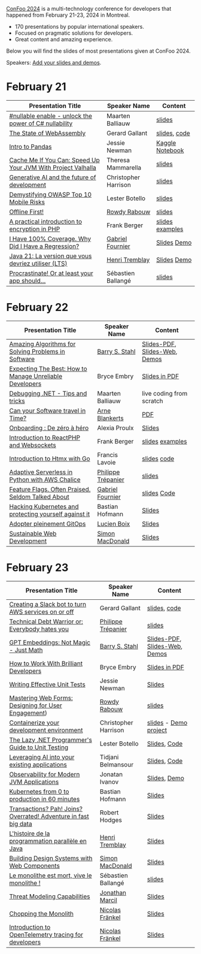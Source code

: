[ConFoo 2024](https://www.confoo.ca/en/2024) is a multi-technology conference for developers that happened from February 21-23, 2024 in Montreal.

- 170 presentations by popular international speakers.
- Focused on pragmatic solutions for developers.
- Great content and amazing experience.

Below you will find the slides of most presentations given at ConFoo 2024.

Speakers: [Add your slides and demos](CONTRIBUTING.md).


# February 21


| Presentation Title | Speaker Name  | Content |
|--------------------|---------------|---------|
| [#nullable enable - unlock the power of C# nullability](https://confoo.ca/en/2024/session/nullable-enable-unlock-the-power-of-c-nullability) | Maarten Balliauw | [slides](2024-02-21/nullability-csharp_maarten-balliauw.pdf) |
| [The State of WebAssembly](https://confoo.ca/en/2024/session/the-state-of-webassembly) | Gerard Gallant | [slides](https://github.com/confooca/2024/blob/main/2024-02-21/The_State_of_WebAssembly-Gerard_Gallant.pdf), [code](https://github.com/confooca/2024/blob/main/2024-02-21/The_State_of_WebAssembly-Gerard_Gallant.zip) |
| [Intro to Pandas](https://confoo.ca/en/2024/session/intro-to-pandas) | Jessie Newman | [Kaggle Notebook](https://www.kaggle.com/code/jessienewman/notebooka4f6873f84) |
| [Cache Me If You Can: Speed Up Your JVM With Project Valhalla](https://confoo.ca/en/2024/session/cache-me-if-you-can-speed-up-your-jvm-with-project-valhalla) | Theresa Mammarella | [slides](2024-02-21/Cache_Me_If_You_Can-Theresa_Mammarella.pdf) |
| [Generative AI and the future of development](https://confoo.ca/en/2024/session/generative-ai-and-the-future-of-development) | Christopher Harrison | [slides](2024-02-21/gen-ai-development-Christopher-Harrison.pdf)
| [Demystifying OWASP Top 10 Mobile Risks](https://confoo.ca/en/2024/session/demystifying-owasp-top-10-mobile-risks) | Lester Botello | [slides](2024-02-21/Demystifying-OWASP-Top-10-Mobile-Risks-Lester-Botello.pdf) |
| [Offline First!](https://confoo.ca/en/2024/session/offline-first) | [Rowdy Rabouw](https://rowdy.codes) | [slides](2024-02-21/offline_first_rowdy_rabouw.pdf) |
| [A practical introduction to encryption in PHP](https://confoo.ca/en/2024/session/practical-intro-to-encryption-in-php) | Frank Berger | [slides](2024-02-21/a_practical_introduction_to_encryption_in_php-frank_berger.pdf) [examples](https://github.com/codeseveneleven/talk-intro-to-encryption)|
| [I Have 100% Coverage. Why Did I Have a Regression?](https://confoo.ca/en/2024/session/i-have-100-coverage-why-did-i-have-a-regression)|[Gabriel Fournier](https://gfournier.ca)|[Slides](2024-02-21/I-Have-100-Coverave-Why-Did-I-Have-a-Regression.pdf) [Demo](https://github.com/carboneater/confoo-2024-mutation-testing)|
| [Java 21: La version que vous devriez utiliser (LTS)](https://confoo.ca/en/2024/session/java-21-la-version-que-vous-devriez-utiliser-lts)| [Henri Tremblay](https://blog.tremblay.pro) | [Slides](2024-02-21/java_21-henri_tremblay.pdf) [Demo](https://github.com/henri-tremblay/java91011beyond) |
| [Procrastinate! Or at least your app should…](https://confoo.ca/en/2024/session/procrastinate-or-at-least-your-app-should) | Sébastien Ballangé | [slides](2024-02-21/Procrastinate_Or_at_least_your_app_should-Sebastien_Ballange.pdf) |

# February 22

| Presentation Title | Speaker Name  | Content |
|--------------------|---------------|---------|
| [Amazing Algorithms for Solving Problems in Software](https://confoo.ca/en/2024/session/amazing-algorithms-for-solving-problems-in-software) | [Barry S. Stahl](https://www.cognitiveinheritance.com) | [Slides-PDF](./2024-02-22/Amazing_Algorithms-Barry_S_Stahl.pdf), [Slides-Web](https://amazingalgorithms.azurewebsites.net/), [Demos](https://github.com/bsstahl/AIDemos/wiki/VotingAmoebas) |
| [Expecting The Best: How to Manage Unreliable Developers]() | Bryce Embry | [Slides in PDF](2024-02-22/expecting_the_best_how_to_manage_unreliable_developers-bryce_embry.pdf) |
| [Debugging .NET - Tips and tricks](https://confoo.ca/en/2024/session/expecting-the-best-how-to-manage-unreliable-developers) | Maarten Balliauw | live coding from scratch |
| [Can your Software travel in Time?](https://confoo.ca/en/2024/session/can-your-software-travel-in-time) | [Arne Blankerts](https://thephp.cc/company/consultants/arne-blankerts) | [PDF](2024-02-22/Can-your-Software-travel-in-Time-Arne-Blankerts.pdf) |
| [Onboarding : De zéro à héro](https://confoo.ca/en/2024/session/onboarding-de-zero-a-heros) | Alexia Proulx | [Slides](2024-02-22/onboarding_de_zero_a_hero-alexia_proulx.pdf) |
| [Introduction to ReactPHP and Websockets](https://confoo.ca/en/2024/session/introduction-to-reactphp-and-websockets) | Frank Berger | [slides](2024-02-22/introduction_to_reactphp_and_websockets-frank_berger.pdf) [examples](https://github.com/codeseveneleven/talk-websockets)|
| [Introduction to Htmx with Go](https://confoo.ca/en/2024/session/introduction-to-htmx) | Francis Lavoie | [slides](2024-02-22/Introduction_to_Htmx_with_Go-Francis_Lavoie.pdf) [code](https://github.com/francisl/htmx-go-intro/)|
| [Adaptive Serverless in Python with AWS Chalice](https://confoo.ca/en/2024/session/adaptive-serverless-in-python-with-aws-chalice) | [Philippe Trépanier](https://www.linkedin.com/in/philippe-trepanier/) | [slides](2024-02-22/adaptive_serverless_in_python_with_aws_chalice-philippe_trepanier.pdf) |
|[Feature Flags. Often Praised. Seldom Talked About](https://confoo.ca/en/2024/session/feature-flags-often-praised-seldom-talked-about)|[Gabriel Fournier](https://gfournier.ca)|[slides](2024-02-22/Feature-Flags-Often-Praised-Seldom-Talked-About.pdf) [Code](https://github.com/carboneater/confoo-2024-mutation-testing.git)|
| [Hacking Kubernetes and protecting yourself against it](https://confoo.ca/en/2024/session/hacking-kubernetes-and-protecting-yourself-against-it) | Bastian Hofmann | [Slides](https://github.com/confooca/2024/blob/main/2024-02-22/Bastian%20Hofmann%20-%20Hacking%20Kubernetes.pdf) |
| [Adopter pleinement GitOps](https://confoo.ca/en/2024/session/adopter-pleinement-gitops) | [Lucien Boix](https://www.linkedin.com/in/lucienboix/) | [Slides](2024-02-22/adopter_pleinement_gitops-lucien-boix.pdf) |
| [Sustainable Web Development](https://confoo.ca/en/2024/session/sustainable-web-development) | [Simon MacDonald](https://simonmacdonald.com) | [Slides](2024-02-22/sustainable-web-dev.pdf) |

# February 23

| Presentation Title | Speaker Name  | Content |
|--------------------|---------------|---------|
| [Creating a Slack bot to turn AWS services on or off](https://confoo.ca/en/2024/session/creating-a-slack-bot-to-turn-aws-services-on-or-off) | Gerard Gallant | [slides](https://github.com/confooca/2024/blob/main/2024-02-23/Creating_a_Slack_bot_to_turn_AWS_services_on_or_off-Gerard_Gallant.pdf), [code](https://github.com/confooca/2024/blob/main/2024-02-23/Creating_a_Slack_bot_to_turn_AWS_services_on_or_off-Gerard_Gallant.zip) |
| [Technical Debt Warrior or: Everybody hates you](https://confoo.ca/en/2024/session/technical-debt-warrior-or-everybody-hates-you) | [Philippe Trépanier](https://www.linkedin.com/in/philippe-trepanier/) | [slides](2024-02-23/technical_debt_warrior_or_everybody_hates_you-philippe_trepanier.pdf) |
| [GPT Embeddings: Not Magic - Just Math](https://confoo.ca/en/2024/session/gpt-embeddings-not-magic-just-math) | [Barry S. Stahl](https://www.cognitiveinheritance.com) | [Slides-PDF](./2024-02-23/GPT_Embeddings-Barry_S_Stahl.pdf), [Slides-Web](https://introtoembeddings.azurewebsites.net/), [Demos](https://github.com/bsstahl/AIDemos/wiki/Embeddings) |
| [How to Work With Brilliant Developers](https://confoo.ca/en/2024/session/how-to-work-with-brilliant-developers) | Bryce Embry     | [Slides in PDF](2024-02-23/how_to_work_with_brilliant_developers-bryce_embry.pdf) |
| [Writing Effective Unit Tests](https://confoo.ca/en/2024/session/writing-effective-unit-tests) | Jessie Newman | [Slides](https://github.com/confooca/2024/blob/main/2024-02-23/Writing_Effective_Unit_Tests-Jessie_Newman.pdf) |
| [Mastering Web Forms: Designing for User Engagement](https://confoo.ca/en/2024/session/mastering-web-forms-designing-for-user-engagement)) | [Rowdy Rabouw](https://rowdy.codes) | [slides](2024-02-23/mastering_web_forms_rowdy_rabouw.pdf) |
| [Containerize your development environment](https://confoo.ca/en/2024/session/contain-erize-your-dev-environment-to-free-yourself) | Christopher Harrison | [slides](./2024-02-23/containerize-your-dev-environment.pdf) - [Demo project](https://github.com/GeekTrainer/confoo-django-demo)
| [The Lazy .NET Programmer's Guide to Unit Testing](https://confoo.ca/en/2024/session/the-lazy-net-programmer-s-guide-to-unit-testing) | Lester Botello | [Slides](2024-02-23/The-Lazy-Programmers-Guide-To-Unit-Testing.pdf), [Code](https://github.com/lesterbotello/ConFoo2024)
| [Leveraging AI into your existing applications](https://confoo.ca/en/2024/session/leveraging-ai-into-your-existing-applications) | Tidjani Belmansour | [Slides](2024-02-23/leverage_ai_into_existing_apps-tidjani_belmansour.pdf), [Code](https://github.com/belrarr/intelligent-apps)
| [Observability for Modern JVM Applications](https://confoo.ca/en/2024/session/observability-for-modern-jvm-applications) | Jonatan Ivanov | [Slides](2024-02-23/observability_for_modern_jvm_applications-jonatan_ivanov.pdf), [Demo](https://github.com/jonatan-ivanov/teahouse/tree/2024-confoo)
| [Kubernetes from 0 to production in 60 minutes](https://confoo.ca/en/2024/session/kubernetes-from-0-to-production-in-60-minutes-1) | Bastian Hofmann | [Slides](https://github.com/confooca/2024/blob/main/2024-02-23/Bastian%20Hofmann%20-%20Kubernetes%20Intro.pdf) |
| [Transactions? Pah! Joins? Overrated! Adventure in fast big data](https://confoo.ca/en/2024/session/transactions-pah-joins-overrated-adventure-in-fast-big-data) | Robert Hodges | [Slides](https://github.com/confooca/2024/blob/main/2024-02-23/ConFoo-Transactions-Joins--Overrated-Adventures-in-big-data-2024-02-23.pdf) |
| [L'histoire de la programmation parallèle en Java](https://confoo.ca/en/2024/session/l-histoire-de-la-programmation-parallele-en-java-1)| [Henri Tremblay](https://blog.tremblay.pro) | [Slides](2024-02-23/histoire_de_la_programmation_parallele_en_java-henri_tremblay.pdf) |
| [Building Design Systems with Web Components](https://confoo.ca/en/2024/session/building-design-systems-with-web-components) | [Simon MacDonald](https://simonmacdonald.com) | [Slides](2024-02-23/building-design-systems-with-web-components.pdf) |
| [Le monolithe est mort, vive le monolithe !](https://confoo.ca/en/2024/session/le-monolithe-est-mort-vive-le-monolithe) | Sébastien Ballangé | [slides](2024-02-23/Le_monolithe_est_mort_vive_le_monolithe-Sebastien_Ballange.pdf) |
| [Threat Modeling Capabilities](https://confoo.ca/fr/2024/session/threat-modeling-organizational-planning) | [Jonathan Marcil](https://about.jonathanmarcil.ca/) | [Slides](https://docs.google.com/presentation/d/1FBirym_2H3dZjBR40TDgGhmjqVUUcGFZX2u70uZDuas/preview) |
| [Chopping the Monolith](https://confoo.ca/en/2024/session/chopping-the-monolith) | [Nicolas Fränkel](https://blog.frankel.ch/) | [Slides](2024-02-23/Chopping-the-monolith-Nicolas-Frankel.pdf) |
| [Introduction to OpenTelemetry tracing for developers](https://confoo.ca/en/2024/session/introduction-to-opentelemetry-tracing-for-developers) | [Nicolas Fränkel](https://blog.frankel.ch/) | [Slides](2024-02-23/OpenTelemetry-Nicolas-Frankel.pdf) |
